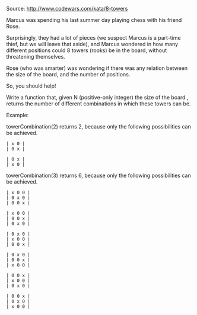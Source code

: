 Source: http://www.codewars.com/kata/8-towers

Marcus was spending his last summer day playing chess with his friend Rose.

Surprisingly, they had a lot of pieces (we suspect Marcus is a part-time thief, but we will leave that aside), and Marcus wondered in how many different positions could 8 towers (rooks) be in the board, without threatening themselves.

Rose (who was smarter) was wondering if there was any relation between the size of the board, and the number of positions.

So, you should help!

Write a function that, given N (positive-only integer) the size of the board , returns the number of different combinations in which these towers can be.

Example:

towerCombination(2) returns 2, because only the following possibilities can be achieved.

    | x 0 |
    | 0 x |
    
    | 0 x |
    | x 0 |

towerCombination(3) returns 6, because only the following possibilities can be achieved.

    | x 0 0 |
    | 0 x 0 |
    | 0 0 x |
    
    | x 0 0 |
    | 0 0 x |
    | 0 x 0 |
    
    | 0 x 0 |
    | x 0 0 |
    | 0 0 x |
    
    | 0 x 0 |
    | 0 0 x |
    | x 0 0 |
    
    | 0 0 x |
    | x 0 0 |
    | 0 x 0 |
    
    | 0 0 x |
    | 0 x 0 |
    | x 0 0 |

